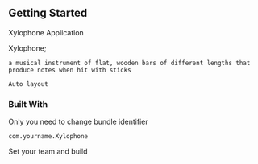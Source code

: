 ## Getting Started

Xylophone Application

Xylophone;
```
a musical instrument of flat, wooden bars of different lengths that produce notes when hit with sticks
```

```
Auto layout
```


### Built With

Only you need to change bundle identifier

```
com.yourname.Xylophone
```

Set your team and build


